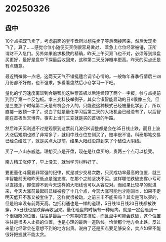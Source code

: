 # 20250326

## 盘中

10个点把双飞卖了，考虑前面的套牢盘所以想先卖了等后面接回来，然后发现卖飞了，算了……感觉仓位小随便买买倒很容易做对， 着急上仓位经常被锤，正所谓财不入急门。另外如果追求极致的精确，昨天上午买双飞也不对，必须等到绿盘买更好，最好是盘中下探最后收回来，这种第二天反弹概率更高。昨天的买点还是有点随意。

最近稍微佛一点吧，这两天天气不错挺适合调节心情的。一般每年春季行情后三四月份都不好做，也不强求，多看看盘然后小仓学习一下吧。

量化的学习速度离谱到合锻智能这种票首板以后连续顶了两个一字板，参与点提前到到了第一个反包板。拿三变科技举例子，其实合锻智能启动的日K很像三变，但是三变那个时候第二天是有机会介入的，只能说这种模式已经被量化学到了，所以直接一致顶一字了。说白了就是量化学习后第二天的入场机会已经没有了，以后智能在首板当天博弈。事实上当时三变就是买的首板的半路。

然后昨天买利通不过是观察到这票前几波日K调整都是会在35日线止跌，而且上波大涨后短期也跌了非常多了，就用中线仓位左侧买了，赔率很不错。科泰那笔交易已经总结过了，就是买点太提前，结果大阳线没蹲到来了个破位大阴线。

买了一点山东威达，理想买点是开盘，现在是红盘买的，贵两三个点可以接受。

南方精工涨停了，早上没去，就当学习材料好了。

要更量化斗需要非常强的纪律，就是减少交易次数，只买成功率最高的位置，就三丰智能前天和昨天低点是强支撑，在那个之前坚决不买。这样哪怕跌破支撑小亏可以直接走，即使蹲不到今天这样的大阳线也可以从容应对。而如果比较早的就进来，今天大涨前最起码已经被套了十几个点，今天大涨可能也才刚回本，如果不走明天低开不涨又被套住了，这样就很被动。之前三丰不能买吗？其实是可以买的，但是赔率没有前两天高。包括利通也是一样的道理，5日线10日线20日线都被跌穿，35日线也是跌穿再收回来。量化砸盘的时候有一种倾向，就是一定会砸到一个很极限的位置，往往是最后一个短期的支撑位，而且盘中可能会跌破，这个位置往往是很多人止损的位置，也是心理的最后一道防线。恰恰那个地方会止跌。反过来量化经常会在意想不到的地方出货。说白了还是买点要足够安全，卖点如果不能很好把握就不能太贪。
